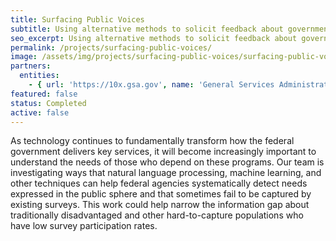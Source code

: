 ```yaml
---
title: Surfacing Public Voices
subtitle: Using alternative methods to solicit feedback about government-provided services.
seo_excerpt: Using alternative methods to solicit feedback about government-provided services.
permalink: /projects/surfacing-public-voices/
image: /assets/img/projects/surfacing-public-voices/surfacing-public-voices-og.png
partners:
  entities:
    - { url: 'https://10x.gsa.gov', name: 'General Services Administration - 10x' }
featured: false
status: Completed
active: false
---
```

<p>
  As technology continues to fundamentally transform how the federal government delivers key services, it will become increasingly important to understand the needs of those who depend on these programs. Our team is investigating ways that natural language processing, machine learning, and other techniques can help federal agencies systematically detect needs expressed in the public sphere and that sometimes fail to be captured by existing surveys. This work could help narrow the information gap about traditionally disadvantaged and other hard-to-capture populations who have low survey participation rates.
</p>